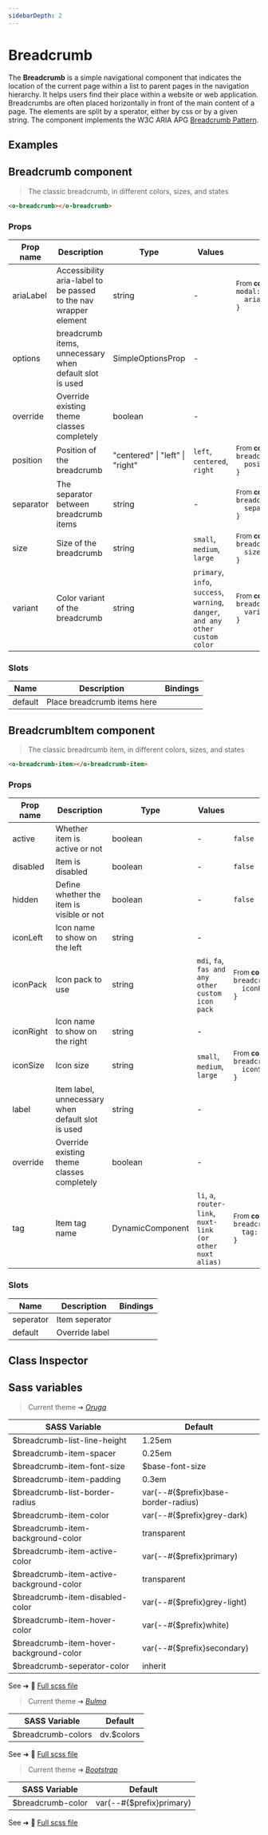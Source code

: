 ```yaml
---
sidebarDepth: 2
---
```


# Breadcrumb

<section class="odocs-head">

The **Breadcrumb** is a simple navigational component that indicates the location of the current page within a list to parent pages in the navigation hierarchy. It helps users find their place within a website or web application. Breadcrumbs are often placed horizontally in front of the main content of a page. The elements are split by a sperator, either by css or by a given string.
The component implements the W3C ARIA APG [Breadcrumb Pattern](https://www.w3.org/WAI/ARIA/apg/patterns/breadcrumb/).

</section>

<section class="odocs-examples">

## Examples

<example-breadcrumb />

</section>

<section class="odocs-specs">

## Breadcrumb component

> The classic breadcrumb, in different colors, sizes, and states

```html
<o-breadcrumb></o-breadcrumb>
```

### Props

| Prop name | Description                                                      | Type                            | Values                                                                          | Default                                                                                                                                                  |
| --------- | ---------------------------------------------------------------- | ------------------------------- | ------------------------------------------------------------------------------- | -------------------------------------------------------------------------------------------------------------------------------------------------------- |
| ariaLabel | Accessibility aria-label to be passed to the nav wrapper element | string                          | -                                                                               | <div><small>From <b>config</b>:</small></div><code style='white-space: nowrap; padding: 0;'>modal: {<br>&nbsp;&nbsp;ariaLabel: "Breadcrumb"<br>}</code>  |
| options   | breadcrumb items, unnecessary when default slot is used          | SimpleOptionsProp               | -                                                                               |                                                                                                                                                          |
| override  | Override existing theme classes completely                       | boolean                         | -                                                                               |                                                                                                                                                          |
| position  | Position of the breadcrumb                                       | "centered" \| "left" \| "right" | `left`, `centered`, `right`                                                     | <div><small>From <b>config</b>:</small></div><code style='white-space: nowrap; padding: 0;'>breadcrumb: {<br>&nbsp;&nbsp;position: undefined<br>}</code> |
| separator | The separator between breadcrumb items                           | string                          | -                                                                               | <div><small>From <b>config</b>:</small></div><code style='white-space: nowrap; padding: 0;'>breadcrumb: {<br>&nbsp;&nbsp;separator: "/"<br>}</code>      |
| size      | Size of the breadcrumb                                           | string                          | `small`, `medium`, `large`                                                      | <div><small>From <b>config</b>:</small></div><code style='white-space: nowrap; padding: 0;'>breadcrumb: {<br>&nbsp;&nbsp;size: undefined<br>}</code>     |
| variant   | Color variant of the breadcrumb                                  | string                          | `primary`, `info`, `success`, `warning`, `danger`, `and any other custom color` | <div><small>From <b>config</b>:</small></div><code style='white-space: nowrap; padding: 0;'>breadcrumb: {<br>&nbsp;&nbsp;variant: undefined<br>}</code>  |

### Slots

| Name    | Description                 | Bindings |
| ------- | --------------------------- | -------- |
| default | Place breadcrumb items here |          |

</section>

<section class="odocs-specs">

## BreadcrumbItem component

> The classic breadrcumb item, in different colors, sizes, and states

```html
<o-breadcrumb-item></o-breadcrumb-item>
```

### Props

| Prop name | Description                                       | Type             | Values                                                      | Default                                                                                                                                                  |
| --------- | ------------------------------------------------- | ---------------- | ----------------------------------------------------------- | -------------------------------------------------------------------------------------------------------------------------------------------------------- |
| active    | Whether item is active or not                     | boolean          | -                                                           | <code style='white-space: nowrap; padding: 0;'>false</code>                                                                                              |
| disabled  | Item is disabled                                  | boolean          | -                                                           | <code style='white-space: nowrap; padding: 0;'>false</code>                                                                                              |
| hidden    | Define whether the item is visible or not         | boolean          | -                                                           | <code style='white-space: nowrap; padding: 0;'>false</code>                                                                                              |
| iconLeft  | Icon name to show on the left                     | string           | -                                                           |                                                                                                                                                          |
| iconPack  | Icon pack to use                                  | string           | `mdi`, `fa`, `fas and any other custom icon pack`           | <div><small>From <b>config</b>:</small></div><code style='white-space: nowrap; padding: 0;'>breadcrumb: {<br>&nbsp;&nbsp;iconPack: undefined<br>}</code> |
| iconRight | Icon name to show on the right                    | string           | -                                                           |                                                                                                                                                          |
| iconSize  | Icon size                                         | string           | `small`, `medium`, `large`                                  | <div><small>From <b>config</b>:</small></div><code style='white-space: nowrap; padding: 0;'>breadcrumb: {<br>&nbsp;&nbsp;iconSize: undefined<br>}</code> |
| label     | Item label, unnecessary when default slot is used | string           | -                                                           |                                                                                                                                                          |
| override  | Override existing theme classes completely        | boolean          | -                                                           |                                                                                                                                                          |
| tag       | Item tag name                                     | DynamicComponent | `li`, `a`, `router-link`, `nuxt-link (or other nuxt alias)` | <div><small>From <b>config</b>:</small></div><code style='white-space: nowrap; padding: 0;'>breadcrumb: {<br>&nbsp;&nbsp;tag: "a"<br>}</code>            |

### Slots

| Name      | Description    | Bindings |
| --------- | -------------- | -------- |
| seperator | Item seperator |          |
| default   | Override label |          |

</section>

<section class="odocs-classes">

## Class Inspector

<inspector-breadcrumb-viewer />

</section>

<section class="odocs-style">

## Sass variables

<div class="theme-oruga">

> Current theme ➜ _[Oruga](https://github.com/oruga-ui/theme-oruga)_

| SASS Variable                            | Default                             |
| ---------------------------------------- | ----------------------------------- |
| $breadcrumb-list-line-height             | 1.25em                              |
| $breadcrumb-item-spacer                  | 0.25em                              |
| $breadcrumb-item-font-size               | $base-font-size                     |
| $breadcrumb-item-padding                 | 0.3em                               |
| $breadcrumb-list-border-radius           | var(--#{$prefix}base-border-radius) |
| $breadcrumb-item-color                   | var(--#{$prefix}grey-dark)          |
| $breadcrumb-item-background-color        | transparent                         |
| $breadcrumb-item-active-color            | var(--#{$prefix}primary)            |
| $breadcrumb-item-active-background-color | transparent                         |
| $breadcrumb-item-disabled-color          | var(--#{$prefix}grey-light)         |
| $breadcrumb-item-hover-color             | var(--#{$prefix}white)              |
| $breadcrumb-item-hover-background-color  | var(--#{$prefix}secondary)          |
| $breadcrumb-seperator-color              | inherit                             |

See ➜ 📄 [Full scss file](https://github.com/oruga-ui/theme-oruga/tree/main/src/assets/scss/components/_breadcrumb.scss)

</div>
<div class="theme-bulma">

> Current theme ➜ _[Bulma](https://github.com/oruga-ui/theme-bulma)_

| SASS Variable      | Default    |
| ------------------ | ---------- |
| $breadcrumb-colors | dv.$colors |

See ➜ 📄 [Full scss file](https://github.com/oruga-ui/theme-bulma/tree/main/src/assets/scss/components/_breadcrumb.scss)

</div>
<div class="theme-bootstrap">

> Current theme ➜ _[Bootstrap](https://github.com/oruga-ui/theme-bootstrap)_

| SASS Variable     | Default                  |
| ----------------- | ------------------------ |
| $breadcrumb-color | var(--#{$prefix}primary) |

See ➜ 📄 [Full scss file](https://github.com/oruga-ui/theme-bootstrap/tree/main/src/assets/scss/components/_breadcrumb.scss)

</div>

</section>
